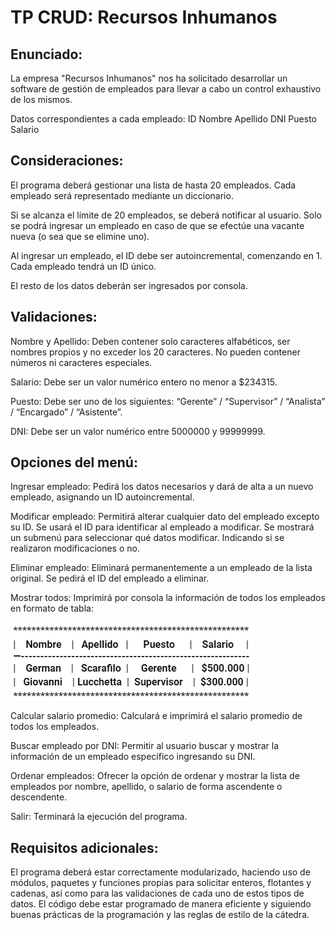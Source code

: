 # TP CRUD: Recursos Inhumanos

## Enunciado:

La empresa "Recursos Inhumanos" nos ha solicitado desarrollar un software de gestión de empleados para llevar a cabo un control exhaustivo de los mismos.

Datos correspondientes a cada empleado:
ID
Nombre
Apellido
DNI
Puesto
Salario

## Consideraciones:

El programa deberá gestionar una lista de hasta 20 empleados. Cada empleado será representado mediante un diccionario.

Si se alcanza el límite de 20 empleados, se deberá notificar al usuario. Solo se podrá ingresar un empleado en caso de que se efectúe una vacante nueva (o sea que se elimine uno).

Al ingresar un empleado, el ID debe ser autoincremental, comenzando en 1. Cada empleado tendrá un ID único.

El resto de los datos deberán ser ingresados por consola.

## Validaciones:

Nombre y Apellido: Deben contener solo caracteres alfabéticos, ser nombres propios y no exceder los 20 caracteres. No pueden contener números ni caracteres especiales.

Salario: Debe ser un valor numérico entero no menor a $234315.

Puesto: Debe ser uno de los siguientes: “Gerente” / “Supervisor” / “Analista” / “Encargado” / “Asistente”.

DNI: Debe ser un valor numérico entre 5000000 y 99999999.

## Opciones del menú:

Ingresar empleado: Pedirá los datos necesarios y dará de alta a un nuevo empleado, asignando un ID autoincremental.

Modificar empleado: Permitirá alterar cualquier dato del empleado excepto su ID. Se usará el ID para identificar al empleado a modificar. Se mostrará un submenú para seleccionar qué datos modificar. Indicando si se realizaron modificaciones o no.

Eliminar empleado: Eliminará permanentemente a un empleado de la lista original. Se pedirá el ID del empleado a eliminar. 

Mostrar todos: Imprimirá por consola la información de todos los empleados en formato de tabla:

![Formato_de_lista](./img/employee_list_format.png)

Calcular salario promedio: Calculará e imprimirá el salario promedio de todos los empleados.

Buscar empleado por DNI: Permitir al usuario buscar y mostrar la información de un empleado específico ingresando su DNI.

Ordenar empleados: Ofrecer la opción de ordenar y mostrar la lista de empleados por nombre, apellido, o salario de forma ascendente o descendente.

Salir: Terminará la ejecución del programa.

## Requisitos adicionales:

El programa deberá estar correctamente modularizado, haciendo uso de módulos, paquetes y funciones propias para solicitar enteros, flotantes y cadenas, así como para las validaciones de cada uno de estos tipos de datos.
El código debe estar programado de manera eficiente y siguiendo buenas prácticas de la programación y las reglas de estilo de la cátedra.
